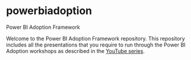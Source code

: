 # powerbiadoption
Power BI Adoption Framework

Welcome to the Power BI Adoption Framework repository. This repository includes all the presentations that you require to run through the Power BI Adoption workshops as described in the [YouTube series](https://www.youtube.com/playlist?list=PL1N57mwBHtN0UZbEgLHtA1yxqPlae3B90). 
